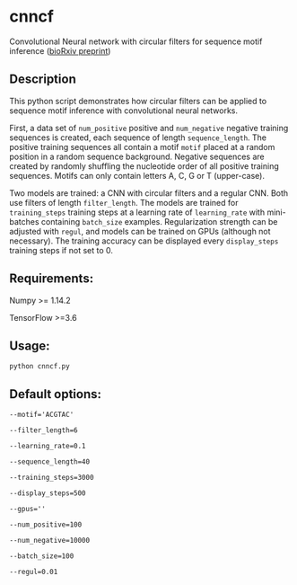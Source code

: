 # cnncf
Convolutional Neural network with circular filters for sequence motif inference ([bioRxiv preprint](https://doi.org/10.1101/312959))


## Description

This python script demonstrates how circular filters can be applied to sequence motif inference with convolutional neural networks.

First, a data set of `num_positive` positive and `num_negative` negative training sequences is created, each sequence of length `sequence_length`. The positive training sequences all contain a motif `motif` placed at a random position in a random sequence background. Negative sequences are created by randomly shuffling the nucleotide order of all positive training sequences. Motifs can only contain letters A, C, G or T (upper-case).

Two models are trained: a CNN with circular filters and a regular CNN. Both use filters of length `filter_length`.
The models are trained for `training_steps` training steps at a learning rate of `learning_rate` with mini-batches containing `batch_size` examples. Regularization strength can be adjusted with `regul`, and models can be trained on GPUs (although not necessary). The training accuracy can be displayed every `display_steps` training steps if not set to 0.

## Requirements: 

Numpy >= 1.14.2

TensorFlow >=3.6


## Usage:

`python cnncf.py`

## Default options:
```
--motif='ACGTAC'

--filter_length=6

--learning_rate=0.1

--sequence_length=40

--training_steps=3000

--display_steps=500

--gpus=''

--num_positive=100

--num_negative=10000

--batch_size=100

--regul=0.01
```
